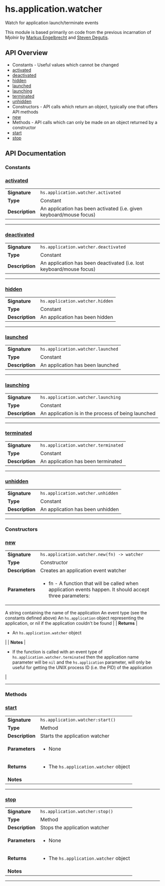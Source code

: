 # hs.application.watcher

Watch for application launch/terminate events

This module is based primarily on code from the previous incarnation of Mjolnir by [Markus Engelbrecht](https://github.com/mgee) and [Steven Degutis](https://github.com/sdegutis/).

## API Overview
* Constants - Useful values which cannot be changed
 * [activated](#activated)
 * [deactivated](#deactivated)
 * [hidden](#hidden)
 * [launched](#launched)
 * [launching](#launching)
 * [terminated](#terminated)
 * [unhidden](#unhidden)
* Constructors - API calls which return an object, typically one that offers API methods
 * [new](#new)
* Methods - API calls which can only be made on an object returned by a constructor
 * [start](#start)
 * [stop](#stop)

## API Documentation

### Constants


### [activated](#activated)

|                                             |                                                                                     |
| --------------------------------------------|-------------------------------------------------------------------------------------|
| **Signature**                               | `hs.application.watcher.activated`                                                                    |
| **Type**                                    | Constant                                                                     |
| **Description**                             | An application has been activated (i.e. given keyboard/mouse focus)                                                                     |

---

### [deactivated](#deactivated)

|                                             |                                                                                     |
| --------------------------------------------|-------------------------------------------------------------------------------------|
| **Signature**                               | `hs.application.watcher.deactivated`                                                                    |
| **Type**                                    | Constant                                                                     |
| **Description**                             | An application has been deactivated (i.e. lost keyboard/mouse focus)                                                                     |

---

### [hidden](#hidden)

|                                             |                                                                                     |
| --------------------------------------------|-------------------------------------------------------------------------------------|
| **Signature**                               | `hs.application.watcher.hidden`                                                                    |
| **Type**                                    | Constant                                                                     |
| **Description**                             | An application has been hidden                                                                     |

---

### [launched](#launched)

|                                             |                                                                                     |
| --------------------------------------------|-------------------------------------------------------------------------------------|
| **Signature**                               | `hs.application.watcher.launched`                                                                    |
| **Type**                                    | Constant                                                                     |
| **Description**                             | An application has been launched                                                                     |

---

### [launching](#launching)

|                                             |                                                                                     |
| --------------------------------------------|-------------------------------------------------------------------------------------|
| **Signature**                               | `hs.application.watcher.launching`                                                                    |
| **Type**                                    | Constant                                                                     |
| **Description**                             | An application is in the process of being launched                                                                     |

---

### [terminated](#terminated)

|                                             |                                                                                     |
| --------------------------------------------|-------------------------------------------------------------------------------------|
| **Signature**                               | `hs.application.watcher.terminated`                                                                    |
| **Type**                                    | Constant                                                                     |
| **Description**                             | An application has been terminated                                                                     |

---

### [unhidden](#unhidden)

|                                             |                                                                                     |
| --------------------------------------------|-------------------------------------------------------------------------------------|
| **Signature**                               | `hs.application.watcher.unhidden`                                                                    |
| **Type**                                    | Constant                                                                     |
| **Description**                             | An application has been unhidden                                                                     |

---
### Constructors


### [new](#new)

|                                             |                                                                                     |
| --------------------------------------------|-------------------------------------------------------------------------------------|
| **Signature**                               | `hs.application.watcher.new(fn) -> watcher`                                                                    |
| **Type**                                    | Constructor                                                                     |
| **Description**                             | Creates an application event watcher                                                                     |
| **Parameters**                              | <ul><li>fn - A function that will be called when application events happen. It should accept three parameters:
  A string containing the name of the application
  An event type (see the constants defined above)
  An `hs.application` object representing the application, or nil if the application couldn't be found</li></ul> |
| **Returns**                                 | <ul><li>An `hs.application.watcher` object</li></ul>          |
| **Notes**                                   | <ul><li>If the function is called with an event type of `hs.application.watcher.terminated` then the application name parameter will be `nil` and the `hs.application` parameter, will only be useful for getting the UNIX process ID (i.e. the PID) of the application</li></ul>                |

---
### Methods


### [start](#start)

|                                             |                                                                                     |
| --------------------------------------------|-------------------------------------------------------------------------------------|
| **Signature**                               | `hs.application.watcher:start()`                                                                    |
| **Type**                                    | Method                                                                     |
| **Description**                             | Starts the application watcher                                                                     |
| **Parameters**                              | <ul><li>None</li></ul> |
| **Returns**                                 | <ul><li>The `hs.application.watcher` object</li></ul>          |
| **Notes**                                   | <ul></ul>                |

---

### [stop](#stop)

|                                             |                                                                                     |
| --------------------------------------------|-------------------------------------------------------------------------------------|
| **Signature**                               | `hs.application.watcher:stop()`                                                                    |
| **Type**                                    | Method                                                                     |
| **Description**                             | Stops the application watcher                                                                     |
| **Parameters**                              | <ul><li>None</li></ul> |
| **Returns**                                 | <ul><li>The `hs.application.watcher` object</li></ul>          |
| **Notes**                                   | <ul></ul>                |

---
